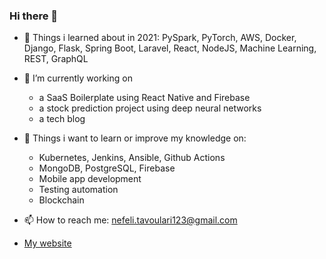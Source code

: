### Hi there 👋

- 🔭 Things i learned about in 2021: PySpark, PyTorch, AWS, Docker, Django, Flask, Spring Boot, Laravel, React, NodeJS, Machine Learning, REST, GraphQL

- 🌱 I’m currently working on 
  - a SaaS Boilerplate using React Native and Firebase
  - a stock prediction project using deep neural networks
  - a tech blog

- :dart: Things i want to learn or improve my knowledge on:
  -  Kubernetes, Jenkins, Ansible, Github Actions
  -  MongoDB, PostgreSQL, Firebase
  -  Mobile app development
  -  Testing automation
  -  Blockchain

- 📫 How to reach me: nefeli.tavoulari123@gmail.com
- [My website](https://nefelitav.github.io/)
